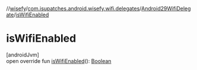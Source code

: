 //[wisefy](../../../index.md)/[com.isupatches.android.wisefy.wifi.delegates](../index.md)/[Android29WifiDelegate](index.md)/[isWifiEnabled](is-wifi-enabled.md)

# isWifiEnabled

[androidJvm]\
open override fun [isWifiEnabled](is-wifi-enabled.md)(): [Boolean](https://kotlinlang.org/api/latest/jvm/stdlib/kotlin/-boolean/index.html)
